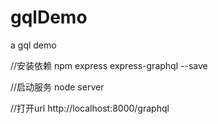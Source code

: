 # gqlDemo
a gql demo

//安装依赖
npm express express-graphql --save

//启动服务
node server

//打开url
http://localhost:8000/graphql

